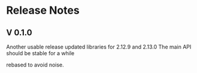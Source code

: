 # Release Notes

## V 0.1.0

Another usable release updated libraries for 2.12.9 and 2.13.0
The main API should be stable for a while 

rebased to avoid noise.
